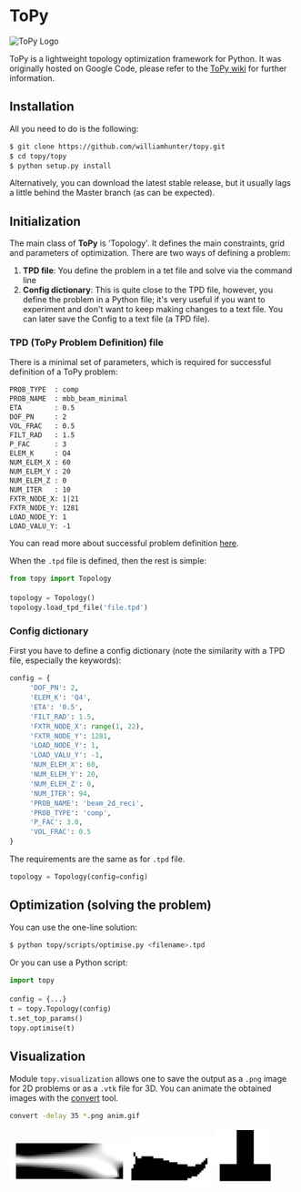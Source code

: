 # ToPy

![ToPy Logo](https://cloud.githubusercontent.com/assets/14232913/16171741/64c6665c-3577-11e6-868c-c86f3520c594.png)

ToPy is a lightweight topology optimization framework for Python. It was originally hosted on Google Code, please refer to the [ToPy wiki](https://github.com/williamhunter/topy/wiki) for further information.

## Installation
All you need to do is the following:

```bash
$ git clone https://github.com/williamhunter/topy.git
$ cd topy/topy
$ python setup.py install
```

Alternatively, you can download the latest stable release, but it usually lags
a little behind the Master branch (as can be expected).

## Initialization
The main class of **ToPy** is 'Topology'. It defines the main constraints, grid and parameters of optimization. There are two ways of defining a problem:
1. **TPD file**: You define the problem in a tet file and solve via the command line
2. **Config dictionary**: This is quite close to the TPD file, however,
you define the problem in a Python file; it's very useful if you want to
experiment and don't want to keep making changes to a text file.
You can later save the Config to a text file (a TPD file).

### TPD (**T**oPy **P**roblem **D**efinition) file
There is a minimal set of parameters, which is required for successful definition of a ToPy problem:
```
PROB_TYPE  : comp
PROB_NAME  : mbb_beam_minimal
ETA        : 0.5
DOF_PN     : 2
VOL_FRAC   : 0.5
FILT_RAD   : 1.5
P_FAC      : 3
ELEM_K     : Q4
NUM_ELEM_X : 60
NUM_ELEM_Y : 20
NUM_ELEM_Z : 0
NUM_ITER   : 10
FXTR_NODE_X: 1|21
FXTR_NODE_Y: 1281
LOAD_NODE_Y: 1
LOAD_VALU_Y: -1
```
You can read more about successful problem definition [here](https://github.com/williamhunter/topy/tree/master/templates).

When the `.tpd` file is defined, then the rest is simple:

```python
from topy import Topology

topology = Topology()
topology.load_tpd_file('file.tpd')
```

### Config dictionary
First you have to define a config dictionary (note the similarity with a TPD
file, especially the keywords):

```Python
config = {
     'DOF_PN': 2,
     'ELEM_K': 'Q4',
     'ETA': '0.5',
     'FILT_RAD': 1.5,
     'FXTR_NODE_X': range(1, 22),
     'FXTR_NODE_Y': 1281,
     'LOAD_NODE_Y': 1,
     'LOAD_VALU_Y': -1,
     'NUM_ELEM_X': 60,
     'NUM_ELEM_Y': 20,
     'NUM_ELEM_Z': 0,
     'NUM_ITER': 94,
     'PROB_NAME': 'beam_2d_reci',
     'PROB_TYPE': 'comp',
     'P_FAC': 3.0,
     'VOL_FRAC': 0.5
}
```
The requirements are the same as for `.tpd` file.

```Python
topology = Topology(config=config)
```
## Optimization (solving the problem)

You can use the one-line solution:

```bash
$ python topy/scripts/optimise.py <filename>.tpd
```

Or you can use a Python script:

```Python
import topy

config = {...}
t = topy.Topology(config)
t.set_top_params()
topy.optimise(t)
```

## Visualization
Module `topy.visualization` allows one to save the output as a `.png` image for 2D problems or as a `.vtk` file for 3D. You can animate the obtained images with
the [convert](https://www.imagemagick.org/script/convert.php) tool.

```bash
convert -delay 35 *.png anim.gif
```

<div align="left">
	<img src="./src/beam_2d_reci_gsf.gif" width=40%>
	<img src="./src/inverter_2d_eta03.gif" width=30%>
	<img src="./src/t-piece_2d_Q4_eta04_gsf.gif" width=20%>
</div>
